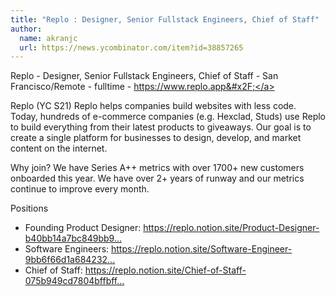 ```yaml
---
title: "Replo : Designer, Senior Fullstack Engineers, Chief of Staff"
author:
  name: akranjc
  url: https://news.ycombinator.com/item?id=38857265
---
```

Replo - Designer, Senior Fullstack Engineers, Chief of Staff - San Francisco&#x2F;Remote - fulltime - <a href="https:&#x2F;&#x2F;www.replo.app&#x2F;">https:&#x2F;&#x2F;www.replo.app&#x2F;</a>

Replo (YC S21) 
Replo helps companies build websites with less code. Today, hundreds of e-commerce companies (e.g. Hexclad, Studs) use Replo to build everything from their latest products to giveaways. Our goal is to create a single platform for businesses to design, develop, and market content on the internet.

Why join?
We have Series A++ metrics with over 1700+ new customers onboarded this year. We have over 2+ years of runway and our metrics continue to improve every month.

Positions
+ Founding Product Designer: <a href="https:&#x2F;&#x2F;replo.notion.site&#x2F;Product-Designer-b40bb14a7bc849bb91fe2144efcf9aba" rel="nofollow">https:&#x2F;&#x2F;replo.notion.site&#x2F;Product-Designer-b40bb14a7bc849bb9...</a>
+ Software Engineers: <a href="https:&#x2F;&#x2F;replo.notion.site&#x2F;Software-Engineer-9bb6f66d1a684232ad6b61aea092517e" rel="nofollow">https:&#x2F;&#x2F;replo.notion.site&#x2F;Software-Engineer-9bb6f66d1a684232...</a>
+ Chief of Staff: <a href="https:&#x2F;&#x2F;replo.notion.site&#x2F;Chief-of-Staff-075b949cd7804bffbff02ab26495351d" rel="nofollow">https:&#x2F;&#x2F;replo.notion.site&#x2F;Chief-of-Staff-075b949cd7804bffbff...</a>
